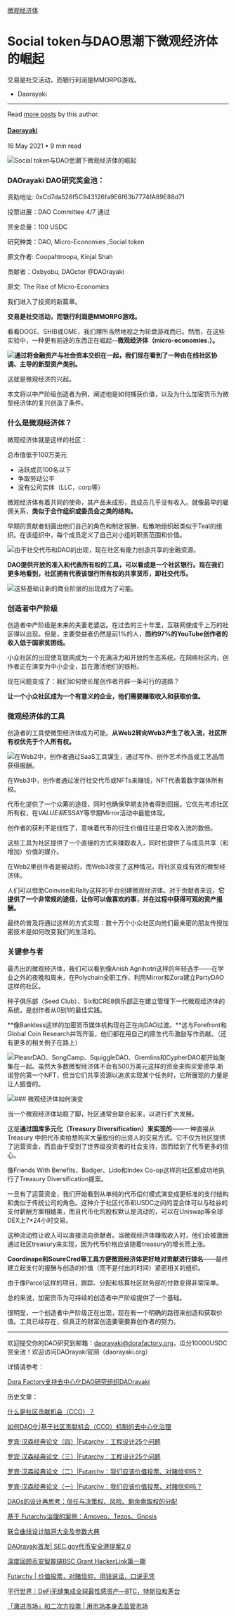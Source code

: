


[微观经济体](/tag/wei-guan-jing-ji-ti/)

Social token与DAO思潮下微观经济体的崛起
===========================


交易是社交活动，而银行利润是MMORPG游戏。




* Daorayaki
---------


Read [more posts](/author/daorayaki/) by this author.



#### [Daorayaki](/author/daorayaki/)



16 May 2021
• 9 min read






![Social token与DAO思潮下微观经济体的崛起](/content/images/size/w2000/2021/05/640-7.png)



### DAOrayaki DAO研究奖金池：

资助地址: 0xCd7da526f5C943126fa9E6f63b7774fA89E88d71

投票进展：DAO Committee 4/7 通过

赏金总量：100 USDC

研究种类：DAO, Micro-Economies ,Social token

原文作者: Coopahtroopa, Kinjal Shah

贡献者：Oxbyobu, DAOctor @DAOrayaki

原文: The Rise of Micro-Economies

我们进入了投资的新篇章。

**交易是社交活动，而银行利润是MMORPG游戏。**

看看DOGE、SHIB或GME，我们理所当然地视之为轮盘游戏而已。然而，在这些实验中，一种更有前途的东西正在崛起--**微观经济体（micro-economies.）。**

![](http://daorayaki.org/content/images/2021/05/1-10.png)**通过将金融资产与社会资本交织在一起，我们现在看到了一种由在线社区协调、主导的新型资产类别。**

这就是微观经济的兴起。

本文将以中产阶级创造者为例，阐述他是如何捕获价值，以及为什么加密货币为微型经济体的复兴创造了条件。

### 什么是微观经济体？

微观经济体就是这样的社区：

总市值低于100万美元

* 活跃成员100名以下
* 争取劳动公平
* 没有公司实体（LLC，corp等）

微观经济体有着共同的使命，其产品未成形，且成员几乎没有收入。就像最早的雇佣关系，**类似于合作组织或委员会之类的结构。**

早期的贡献者刻画出他们自己的角色和制定报酬，松散地组织起类似于Teal的组织。在该组织中，每个成员定义了自己对小组的职责范围和价值。

![](http://daorayaki.org/content/images/2021/05/2-4.png)由于社交代币和DAO的出现，现在社区有能力创造共享的金融资源。

**DAO提供开放的准入和代表所有权的工具，可以看成是一个社区银行。现在我们更多地看到，社区拥有代表该银行所有权的共享货币，即社交代币。**

![](http://daorayaki.org/content/images/2021/05/3-5.png)这些基础让新的商业阶层的出现成为了可能。

### 创造者中产阶级

创造者中产阶级是未来的夫妻老婆店。在过去的三十年里，互联网使成千上万的社区得以出现。但是，主要受益者仍然是前1%的人，**而约97%的YouTube创作者的收入低于国家贫困线。**

小众社区的出现使互联网成为一个充满活力和开放的生态系统。在网络社区内，创作者正在演变为中小企业，旨在激活他们的铁粉。

现在问题变成了：我们如何使长尾创作者开辟一条可行的道路？

**让一个小众社区成为一个有意义的企业，他们需要赚取收入和获取价值。**

### 微观经济体的工具

创造者的工具使微型经济体成为可能。**从Web2转向Web3产生了收入流，社区所有权优先于个人所有权。**

![](http://daorayaki.org/content/images/2021/05/4-2.png)在Web2中，创作者通过SaaS工具谋生，通过写作、创作艺术作品或工艺品而获得报酬。

在Web3中，创作者通过发行社交代币或NFTs来赚钱，NFT代表着数字媒体所有权。

代币化提供了一个众筹的途径，同时也确保早期支持者得到回报。它优先考虑社区所有权，在$VALUE和$ESSAY等早期Mirror活动中最能体现。

创作者的获利不是线性了，意味着代币的衍生价值往往是日常收入流的数倍。

这些工具为社区提供了一个直接的方式来赚取收入，同时也提供了与成员共享（和增加）价值的媒介。

在Web2里创作者是被动的，而Web3改变了这种情况，将社区变成有效的微型经济体。

人们可以借助Coinvise和Rally这样的平台创建微观经济体。对于贡献者来说，**它提供了一个非常规的途径，让你可以做喜欢的事，并在过程中获得可观的资产报酬。**

最终的普及将通过这样的方式实现：数十万个小众社区向他们最亲密的朋友传授加密技术是如何改变我们的生活的。

### 关键参与者

最杰出的微观经济体，我们可以看到像Anish Agnihotri这样的年轻选手——在学业之外的夜晚和周末，在Polychain全职工作，利用Mirror和Zora建立PartyDAO这样的社区。

种子俱乐部（Seed Club）、Six和CRE8俱乐部正在建立管理下一代微观经济体的系统，是创作者从0到1的最佳实践。

**像Bankless这样的加密货币媒体机构现在正在向DAO过渡。**这与Forefront和Global Coin Research并驾齐驱，他们都在用自己的原生代币激励写作贡献。（还有更多的相关例子在路上）

![](http://daorayaki.org/content/images/2021/05/5-4.png)PleasrDAO、SongCamp、SquiggleDAO、Gremlins和CypherDAO都开始聚集在一起。虽然大多数微型经济体不会有500万美元这样的资金来购买爱德华.斯诺登的第一个NFT，但当它们共享资源以追求实现某个任务时，它所展现的力量是让人振奋的。

![](http://daorayaki.org/content/images/2021/05/6-2.png)### 微观经济体如何演变

当一个微观经济体站稳了脚，社区通常会联合起来，以进行扩大发展。

这是**通过国库多元化（Treasury Diversification）来实现的**——一种直接从Treasury 中把代币卖给想购买大量股份的出资人的交易方式。它不仅为社区提供了运营资金，而且由于受到了世界级投资者的社会支持，因而给到了代币更多的信心。

像Friends With Benefits、Badger、Lido和Index Co-op这样的社区都成功地执行了Treasury Diversification提案。

一旦有了运营资金，我们开始看到从单纯的代币偿付模式演变成更标准的支付结构和类似于传统公司的角色。这种介于社区代币和USDC之间的混合体可以与硅谷的支付薪酬方案相媲美，而且代币化的股权默认是流动的，可以在Uniswap等全球DEX上7*24小时交易。

这种流动性让收入可以直接流向贡献者。当微观经济体赚取收入时，他们会被激励通过社区treasury来实现，因为代币价格应该随着treasury的增长而上涨。

**Coordinape和SoureCred等工具方便微观经济体更好地对贡献进行排名**——最终建立起支付的报酬与创造的价值（而不是付出的时间）紧密相关的组织。

由于像Parcel这样的项目，跟踪、分配和核算社区财务部的付款变得非常简单。

总的来说，加密货币为可持续的创造者中产阶级提供了一个基础。

很明显，一个创造者中产阶级正在出现，现在有一个明确的路径来创造和获取价值。工具已经存在，但真正的财富创造要需要靠创作者的努力。



---

欢迎提交你的DAO研究到邮箱：daorayaki@dorafactory.org，瓜分10000USDC赏金池！欢迎访问DAOrayaki官网（daorayaki.org）

详情请参考：

[Dora Factory支持去中心化DAO研究组织DAOrayaki](http://mp.weixin.qq.com/s?__biz=MzkyNDIxMTM4Ng==&mid=2247483808&idx=1&sn=df951c963f866525ac1a63395be0d28d&chksm=c1d80075f6af8963e9eece49f88b2455402395dd36020293af9bfa9a40a7ed9c227f669dea1c&scene=21#wechat_redirect)

历史文章：

[什么是社区贡献机会（CCO）？](http://mp.weixin.qq.com/s?__biz=MzkyNDIxMTM4Ng==&mid=2247484198&idx=1&sn=54dffa59966036ef1e1f6575ba49e3c5&chksm=c1d802f3f6af8be555072f23221f911a3d14c44ef93ccd777a71088ea86f59449054b928e1c1&scene=21#wechat_redirect)

[如何DAO化|基于社区贡献机会（CCO）机制的去中心化治理](http://mp.weixin.qq.com/s?__biz=MzkyNDIxMTM4Ng==&mid=2247484199&idx=1&sn=d57ee97b1a5c22f9b790ead21fbce7ac&chksm=c1d802f2f6af8be4fd0de26075ad746ae8d5d4f50d9daf3f3a293f3d5dd117ecc142ee498198&scene=21#wechat_redirect)

[罗宾·汉森经典论文（四）|Futarchy：工程设计25个问题](http://mp.weixin.qq.com/s?__biz=MzkyNDIxMTM4Ng==&mid=2247484198&idx=2&sn=811eb205869e6cd11ed2d21bbc10512f&chksm=c1d802f3f6af8be57cf39a226588f43f4cdcd19f3a28e49776da42d33be0bbf3cc6e9b27bcd7&scene=21#wechat_redirect)

[罗宾·汉森经典论文（三）|Futarchy：工程设计25个问题](http://mp.weixin.qq.com/s?__biz=MzkyNDIxMTM4Ng==&mid=2247484178&idx=2&sn=a5e207bfea688f4fcbe08c0367e9de99&chksm=c1d802c7f6af8bd1795ceeae71f09585418522c9860c320f2d6ef5bc2d5e1cb6a06f58bc2e17&scene=21#wechat_redirect)

[罗宾·汉森经典论文（二）|Futarchy：我们应该价值投票、对赌信仰吗？](http://mp.weixin.qq.com/s?__biz=MzkyNDIxMTM4Ng==&mid=2247484168&idx=2&sn=88d850212afe61773c0aa2e8c19e2734&chksm=c1d802ddf6af8bcb3210df536511892dc3ebff4b788e43a8dde348cdb6c132de1705533a2bdf&scene=21#wechat_redirect)

[罗宾·汉森经典论文（一）|Futarchy：我们应该价值投票、对赌信仰吗？](http://mp.weixin.qq.com/s?__biz=MzkyNDIxMTM4Ng==&mid=2247484154&idx=2&sn=5562e8b04ffd450720a7b9a49b8dbcd3&chksm=c1d8032ff6af8a39d7a4bb58d97833829ee97ee8969703ea41c31231818997e6e79a1cba0d7f&scene=21#wechat_redirect)

[DAOs的设计再思考：信任与决策权、风险、剩余索取权的分配](http://mp.weixin.qq.com/s?__biz=MzkyNDIxMTM4Ng==&mid=2247484100&idx=1&sn=336bdc7b92314aeea4f24fcddaf2d165&chksm=c1d80311f6af8a07a18fd5e9aa0226d011283575c6707d2bd241afc93258a72c13e38d84ba27&scene=21#wechat_redirect)

[基于 Futarchy治理的案例：Amoveo、Tezos、Gnosis](http://mp.weixin.qq.com/s?__biz=MzkyNDIxMTM4Ng==&mid=2247484178&idx=1&sn=286ca0a3bb98b585e3b41cf41de348b8&chksm=c1d802c7f6af8bd135b1ab5fbf1e639f0a8ccb210a1311b967018770f303a89da8b1ada7b306&scene=21#wechat_redirect)

[联合曲线设计脑洞大全及参数大典](http://mp.weixin.qq.com/s?__biz=MzkyNDIxMTM4Ng==&mid=2247484168&idx=1&sn=939737a69feb60a822ebd86b8d94cce1&chksm=c1d802ddf6af8bcba3944b673af03cf03404cde39285c6e2a605ea99e14e606631f4a6cd4523&scene=21#wechat_redirect)

[DAOrayaki首发| SEC.gov代币安全港提案2.0](http://mp.weixin.qq.com/s?__biz=MzkyNDIxMTM4Ng==&mid=2247484100&idx=2&sn=34ecbf7ecfa2e32646d69026c550c555&chksm=c1d80311f6af8a0726e84cf990c874002fead7a5f6f3cedd45a216064a4f7ae80185a1356172&scene=21#wechat_redirect)

[深度回顾币安智能链BSC Grant HackerLink第一期](http://mp.weixin.qq.com/s?__biz=MzkyNDIxMTM4Ng==&mid=2247484046&idx=1&sn=72f298e4d41833d6f39340deed5bf424&chksm=c1d8035bf6af8a4de7934291b2f6cff23bd0f808b57d65ccc177266bdf7649516e103cf35cbe&scene=21#wechat_redirect)

[Futarchy | 价值投票，对赌信仰，用钱说话，口说无凭](http://mp.weixin.qq.com/s?__biz=MzkyNDIxMTM4Ng==&mid=2247484004&idx=1&sn=433b36bc5b077011f5abdd8b83c802b2&chksm=c1d803b1f6af8aa74094f3c2d14ca2b9d22d807a5fdc4374cbe6f5f55b8e33d585d61604f07e&scene=21#wechat_redirect)

[平行世界｜DeFi无缝集成全球最性感资产—BTC，特斯拉和茅台](http://mp.weixin.qq.com/s?__biz=MzkyNDIxMTM4Ng==&mid=2247483954&idx=1&sn=d0a5a470a969e9aa9d9f6a6b2bb89232&chksm=c1d803e7f6af8af1574df947cb8be6710937f0a5f30978c255acf81ec02b989b86d184a2e205&scene=21#wechat_redirect)

[「激进市场」和二次方投票 | 用市场本身去监管市场](http://mp.weixin.qq.com/s?__biz=MzkyNDIxMTM4Ng==&mid=2247483861&idx=1&sn=4e8b5b58a53a942df10fd7e38147ae61&chksm=c1d80000f6af8916f92328a4dc051a92c6836fe6b35bdd762dcb002e944d7663a94b63254e59&scene=21#wechat_redirect)




